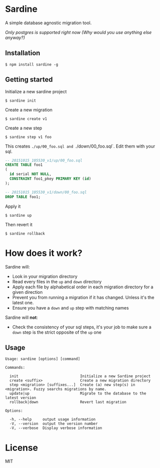 # Sardine

  A simple database agnostic migration tool.

  *Only postgres is supported right now (Why would you use anything else anyway?)*

## Installation

```
$ npm install sardine -g
```

## Getting started

Initialize a new sardine project

```
$ sardine init
```

Create a new migration

```
$ sardine create v1
```

Create a new step

```
$ sardine step v1 foo
```

This creates `./up/00_foo.sql and `./down/00_foo.sql`. Edit them with your sql.

```sql
-- 20151015_105530_v1/up/00_foo.sql
CREATE TABLE foo1
(
  id serial NOT NULL,
  CONSTRAINT foo1_pkey PRIMARY KEY (id)
);

-- 20151015_105530_v1/down/00_foo.sql
DROP TABLE foo1;
```

Apply it

```
$ sardine up
```

Then revert it

```
$ sardine rollback
```

# How does it work?

Sardine will:

  - Look in your migration directory
  - Read every files in the `up` and `down` directory
  - Apply each file by alphabetical order in each migration directory for a given direction
  - Prevent you from running a migration if it has changed. Unless it's the latest one.
  - Ensure you have a `down` and `up` step with matching names

Sardine will **not**:

  - Check the consistency of your sql steps, it's your job to make sure a `down` step is the strict opposite of the `up` one

## Usage

```
Usage: sardine [options] [command]

Commands:

  init                            Initialize a new Sardine project
  create <suffix>                 Create a new migration directory
  step <migration> [suffixes...]  Create (a) new step(s) in <migration>. Fuzzy searchs migrations by name.
  update|up                       Migrate to the database to the latest version
  rollback|down                   Revert last migration

Options:

  -h, --help     output usage information
  -V, --version  output the version number
  -V, --verbose  Display verbose information
```

# License

  MIT
